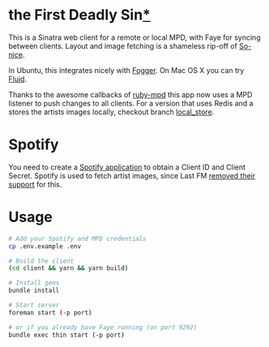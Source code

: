 # the First Deadly Sin[\*](http://www.imdb.com/title/tt0080738/)

This is a Sinatra web client for a remote or local MPD, with Faye for syncing between clients.
Layout and image fetching is a shameless rip-off of [So-nice](https://github.com/sunny/so-nice).

In Ubuntu, this integrates nicely with [Fogger](https://apps.ubuntu.com/cat/applications/fogger/).
On Mac OS X you can try [Fluid](http://fluidapp.com/).

Thanks to the awesome callbacks of [ruby-mpd](https://github.com/archSeer/ruby-mpd) this app now uses a MPD listener to push changes to all clients.
For a version that uses Redis and a stores the artists images locally, checkout branch [local_store](https://github.com/joenas/first-deadly-sin/tree/local_store).

# Spotify

You need to create a [Spotify application](https://developer.spotify.com/my-applications) to obtain a Client ID and Client Secret. Spotify is used to fetch artist images, since Last FM [removed their support](https://www.reddit.com/r/lastfm/comments/bjwcqh/api_announcement_lastfm_support_community/) for this.

# Usage

```bash
# Add your Spotify and MPD credentials
cp .env.example .env

# Build the client
(cd client && yarn && yarn build)

# Install gems
bundle install

# Start server
foreman start (-p port)

# or if you already have Faye running (on port 9292)
bundle exec thin start (-p port)
```
